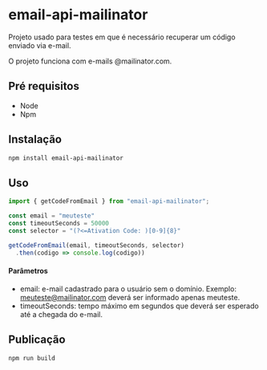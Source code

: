 # email-api-mailinator

Projeto usado para testes em que é necessário recuperar um código enviado via e-mail.

O projeto funciona com e-mails @mailinator.com.

## Pré requisitos

- Node
- Npm

## Instalação

```sh
npm install email-api-mailinator
```

## Uso

```javascript
import { getCodeFromEmail } from "email-api-mailinator";

const email = "meuteste"
const timeoutSeconds = 50000
const selector = "(?<=Ativation Code: )[0-9]{8}"

getCodeFromEmail(email, timeoutSeconds, selector)
  .then(codigo => console.log(codigo))
```

#### Parâmetros
- email: e-mail cadastrado para o usuário sem o domínio.
Exemplo: meuteste@mailinator.com deverá ser informado apenas meuteste.
- timeoutSeconds: tempo máximo em segundos que deverá ser esperado até a chegada do e-mail.

## Publicação
```
npm run build
```
